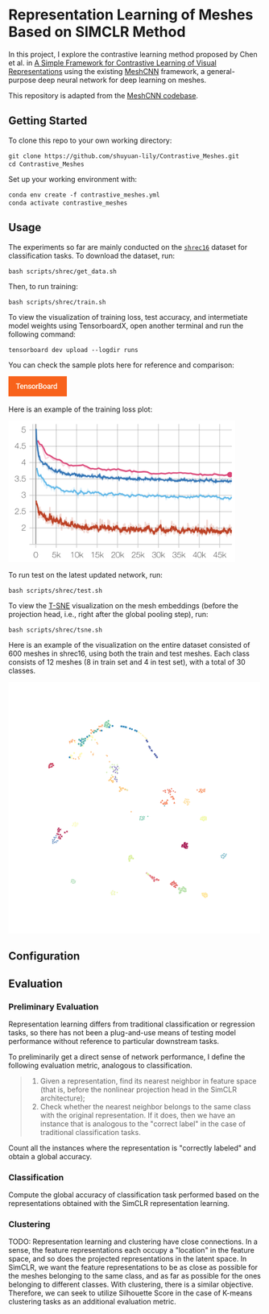 # Representation Learning of Meshes Based on SIMCLR Method

In this project, I explore the contrastive learning method proposed by Chen et al. in [A Simple Framework for Contrastive Learning of Visual Representations](https://arxiv.org/abs/2002.05709) using the existing [MeshCNN](https://arxiv.org/abs/1809.05910) framework, a general-purpose deep neural network for deep learning on meshes.

This repository is adapted from the [MeshCNN codebase](https://github.com/ranahanocka/MeshCNN). 


## Getting Started

To clone this repo to your own working directory:
```
git clone https://github.com/shuyuan-lily/Contrastive_Meshes.git
cd Contrastive_Meshes
```
Set up your working environment with:
```
conda env create -f contrastive_meshes.yml
conda activate contrastive_meshes
```

## Usage

The experiments so far are mainly conducted on the [`shrec16`](http://shapenet.cs.stanford.edu/shrec16/) dataset for classification tasks. To download the dataset, run:
```
bash scripts/shrec/get_data.sh
```
Then, to run training:
```
bash scripts/shrec/train.sh
```

To view the visualization of training loss, test accuracy, and intermetiate model weights using TensorboardX, open another terminal and run the following command:

```
tensorboard dev upload --logdir runs
```

You can check the sample plots here for reference and comparison:
<p align="left">
  <a href="https://tensorboard.dev/experiment/pjWNpRK3SYSA0VZeYAXW6g/#scalars" target="_blank">
    <img src="/docs/imgs/tensorboard.png" height="40"/>
  </a>
</p>

Here is an example of the training loss plot:

<img src="/docs/imgs/training_loss.png" width="450px"/> 

To run test on the latest updated network, run: 
```
bash scripts/shrec/test.sh
```

To view the [T-SNE](https://en.wikipedia.org/wiki/T-distributed_stochastic_neighbor_embedding) visualization on the mesh embeddings (before the projection head, i.e., right after the global pooling step), run:

```
bash scripts/shrec/tsne.sh
```
Here is an example of the visualization on the entire dataset consisted of 600 meshes in shrec16, using both the train and test meshes. Each class consists of 12 meshes (8 in train set and 4 in test set), with a total of 30 classes. 

<img src="/docs/imgs/tsne_train_last_layer_2.png" width="500px"/> 

## Configuration


## Evaluation

### Preliminary Evaluation

Representation learning differs from traditional classification or regression tasks, so there has not been a plug-and-use means of testing model performance without reference to particular downstream tasks.

To preliminarily get a direct sense of network performance, I define the following evaluation metric, analogous to classification. 

> 1. Given a representation, find its nearest neighbor in feature space (that is, before the nonlinear projection head in the SimCLR architecture);
> 2. Check whether the nearest neighbor belongs to the same class with the original representation. If it does, then we have an instance that is analogous to the "correct label" in the case of traditional classification tasks.

Count all the instances where the representation is "correctly labeled" and obtain a global accuracy.


### Classification

Compute the global accuracy of classification task performed based on the representations obtained with the SimCLR representation learning. 

### Clustering

TODO: Representation learning and clustering have close connections. In a sense, the feature representations each occupy a "location" in the feature space, and so does the projected representations in the latent space. In SimCLR, we want the feature representations to be as close as possible for the meshes belonging to the same class, and as far as possible for the ones belonging to different classes. With clustering, there is a similar objective. Therefore, we can seek to utilize Silhouette Score in the case of K-means clustering tasks as an additional evaluation metric. 